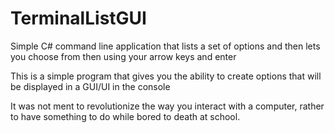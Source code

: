 # TerminalListGUI
Simple C# command line application that lists a set of options and then lets you choose from then using your arrow keys and enter

This is a simple program that gives you the ability to create options that will be displayed in a GUI/UI in the console

It was not ment to revolutionize the way you interact with a computer, rather to have something to do while bored to death at school.
